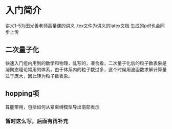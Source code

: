 # 入门简介

讲义1-5为田光善老师高量课的讲义
.tex文件为讲义的latex文档
生成的pdf也会同步上传

## 二次量子化

快速入门组内用到的数学和物理，乱写的，凑合看，二次量子化后的粒子数表象是凝聚态理论常用的体系，由于体系内的粒子数过多，这个时候用波函数求解计算量过于庞大，因此转为粒子数表象。

## hopping项

算能带用，包括如何从紧束缚模型导出南部表示

### 暂时这么写，后面有再补充
